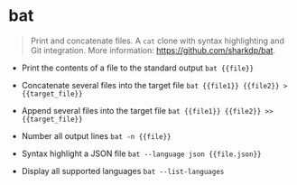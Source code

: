 # bat
> Print and concatenate files.
> A `cat` clone with syntax highlighting and Git integration.
> More information: <https://github.com/sharkdp/bat>.

- Print the contents of a file to the standard output
`bat {{file}}`

- Concatenate several files into the target file
`bat {{file1}} {{file2}} > {{target_file}}`

- Append several files into the target file
`bat {{file1}} {{file2}} >> {{target_file}}`

- Number all output lines
`bat -n {{file}}`

- Syntax highlight a JSON file
`bat --language json {{file.json}}`

- Display all supported languages
`bat --list-languages`
